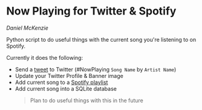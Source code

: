# Now Playing for Twitter & Spotify
*Daniel McKenzie*

Python script to do useful things with the current song you're listening to on Spotify.

Currently it does the following:

* Send a [tweet](https://twitter.com/mckenziejnow) to Twitter (#NowPlaying `Song Name` by `Artist Name`)
* Update your Twitter Profile & Banner image
* Add current song to a [Spotify playlist](https://open.spotify.com/user/djmshire/playlist/4yxCIRtkaD00xEwDZzp6En)
* Add current song into a SQLite database
  > Plan to do useful things with this in the future
